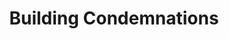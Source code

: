 ---
schema: default
title: Building Condemnations
organization: St Louis City Government
notes: >-
  Pipe delimited text file; includes XLS file of related fields (9MB zip;
  Updated: 07/16/2017)
license: 'http://www.opendefinition.org/licenses/odc-by'
category:
  - Planning / Zoning
  - Public Safety
  - Real Estate / Land Records
maintainer: ST Louis Buildings Division
maintainer_email: N/A
---